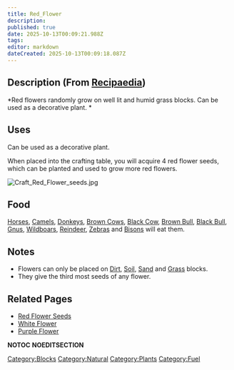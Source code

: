 ```yaml
---
title: Red_Flower
description: 
published: true
date: 2025-10-13T00:09:21.988Z
tags: 
editor: markdown
dateCreated: 2025-10-13T00:09:18.087Z
---
```


## Description (From [Recipaedia](Recipaedia "wikilink"))

*Red flowers randomly grow on well lit and humid grass blocks. Can be
used as a decorative plant. *

## Uses

Can be used as a decorative plant.

When placed into the crafting table, you will acquire 4 red flower
seeds, which can be planted and used to grow more red flowers.

![Craft_Red_Flower_seeds.jpg](Craft_Red_Flower_seeds.jpg
"Craft_Red_Flower_seeds.jpg")

## Food

[Horses](Horse "wikilink"), [Camels](Camel "wikilink"),
[Donkeys](Donkey "wikilink"), [Brown Cows](Brown_Cow "wikilink"), [Black
Cow](Black_Cow "wikilink"), [Brown Bull](Brown_Bull "wikilink"), [Black
Bull](Black_Bull "wikilink"), [Gnus](Gnu "wikilink"),
[Wildboars](Wildboar "wikilink"),
[Reindeer](Reindeer "wikilink"), [Zebras](Zebra "wikilink") and
[Bisons](Bison "wikilink") will eat them.

## Notes

  - Flowers can only be placed on [Dirt](Dirt "wikilink"),
    [Soil](Soil "wikilink"), [Sand](Sand "wikilink") and
    [Grass](Grass "wikilink") blocks.
  - They give the third most seeds of any flower.

## Related Pages

  - [Red Flower Seeds](Red_Flower_Seeds "wikilink")
  - [White Flower](White_Flower "wikilink")
  - [Purple Flower](Purple_Flower "wikilink")

__NOTOC__ __NOEDITSECTION__

[Category:Blocks](Category:Blocks "wikilink")
[Category:Natural](Category:Natural "wikilink")
[Category:Plants](Category:Plants "wikilink")
[Category:Fuel](Category:Fuel "wikilink")